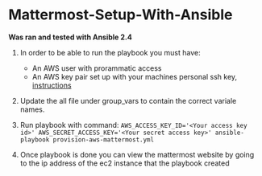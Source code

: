 # Mattermost-Setup-With-Ansible

__Was ran and tested with Ansible 2.4__

1. In order to be able to run the playbook you must have:
    - An AWS user with prorammatic access
    - An AWS key pair set up with your machines personal ssh key, [instructions](http://docs.aws.amazon.com/AWSEC2/latest/UserGuide/ec2-key-pairs.html#how-to-generate-your-own-key-and-import-it-to-aws)

2. Update the all file under group_vars to contain the correct variale names.

3. Run playbook with command:
`AWS_ACCESS_KEY_ID='<Your access key id>' AWS_SECRET_ACCESS_KEY='<Your secret access key>' ansible-playbook provision-aws-mattermost.yml`

4. Once playbook is done you can view the mattermost website by going to the ip address of the ec2 instance that the playbook created
